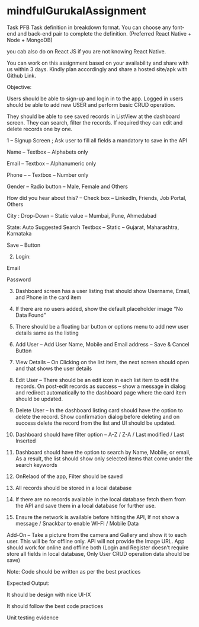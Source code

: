 # mindfulGurukalAssignment
Task
PFB Task definition in breakdown format. You can choose any font-end and back-end pair to complete the definition. (Preferred React Native + Node + MongoDB)

you cab also do on React JS if you are not knowing React Native.

You can work on this assignment based on your availability and share with us within 3 days. Kindly plan accordingly and share a hosted site/apk  with Github Link.

 

Objective:

Users should be able to sign-up  and login in to the app. Logged in users should be able to add new USER and perform basic CRUD operation.

They should be able to see saved records in ListView at the dashboard screen. They can search, filter the records. If required they can edit and delete records one by one.

 

1 – Signup Screen ; Ask user to fill all fields a mandatory to save in the API

 

Name – Textbox – Alphabets only

Email  – Textbox – Alphanumeric only

Phone –  – Textbox – Number only

Gender – Radio button – Male, Female and Others

How did you hear about this? – Check box – LinkedIn, Friends, Job Portal, Others

City :  Drop-Down – Static value – Mumbai, Pune, Ahmedabad

State: Auto Suggested Search Textbox – Static  – Gujarat, Maharashtra, Karnataka

Save – Button

 

2. Login:

Email

Password

 

3. Dashboard screen has a user listing that should show Username, Email, and Phone in the card item

4. If there are no users added, show the default placeholder image “No Data Found”

5. There should be a floating bar button or options menu to add new user details same as the listing

6. Add User – Add User Name, Mobile and Email address – Save & Cancel Button

7. View Details – On Clicking on the list item, the next screen should open and that shows the user details

8. Edit User – There should be an edit icon in each list item to edit the records. On post-edit records as success – show a message in dialog and redirect automatically to the dashboard page where the card item should be updated.

9. Delete User –  In the dashboard listing card should have the option to delete the record. Show confirmation dialog before deleting and on success delete the record from the list and UI should be updated.

10. Dashboard should have filter option – A-Z / Z-A / Last modified / Last Inserted

11. Dashboard should have the option to search by Name, Mobile, or email, As a result, the list should show only selected items that come under the search keywords

12. OnRelaod of the app, Filter should be saved

13. All records should be stored in a local database

14. If there are no records available in the local database fetch them from the API and save them in a local database for further use.

15. Ensure the network is available before hitting the API, If not show a message / Snackbar to enable WI-FI / Mobile Data

 

Add-On – Take a picture from the camera and Gallery and show it to each user. This will be for offline only. API will not provide the Image URL. App should work for online and offline both (Login and Register doesn’t require store all fields in local database, Only User CRUD operation data should be save)

 

Note: Code should be written as per the best practices

 

Expected Output:

 

It should be design with nice UI-IX

It should follow the best code practices

Unit testing evidence
